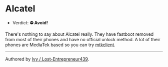 # Alcatel

- Verdict: **⛔ Avoid!**

There's nothing to say about Alcatel really. They have fastboot removed from most of their phones and have no official unlock method.  A lot of their phones are MediaTek based so you can try [mtkclient](https://github.com/bkerler/mtkclient). 

***
Authored by [Ivy / Lost-Entrepreneur439](https://github.com/Lost-Entrepreneur439).<br/>